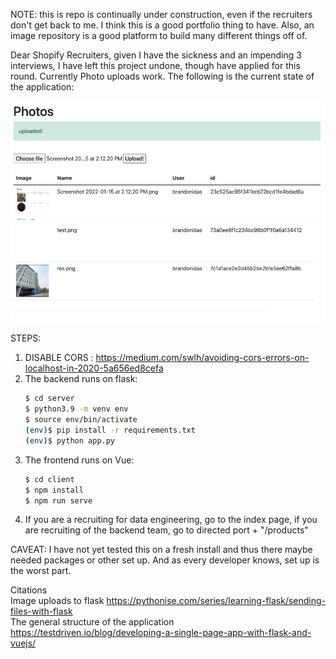 NOTE: this is repo is continually under construction, even if the recruiters don't get back to me. I think this is a good portfolio thing to have. Also, an image repository is a good platform to build many different things off of.

Dear Shopify Recruiters, given I have the sickness and an impending 3 interviews, I have left this project undone, though have applied for this round. Currently Photo uploads work. The following is the current state of the application:

![alt text](result_so_far.png "Current State")

STEPS:
1. DISABLE CORS : https://medium.com/swlh/avoiding-cors-errors-on-localhost-in-2020-5a656ed8cefa
2. The backend runs on flask:
    ```sh
    $ cd server
    $ python3.9 -m venv env
    $ source env/bin/activate
    (env)$ pip install -r requirements.txt
    (env)$ python app.py
    ```
3. The frontend runs on Vue:
    ```sh
    $ cd client
    $ npm install
    $ npm run serve
    ```
4. If you are a recruiting for data engineering, go to the index page, if you are recruiting of the backend team, go to directed port + "/products"

CAVEAT: I have not yet tested this on a fresh install and thus there maybe needed packages or other set up. And as every developer knows, set up is the worst part.

Citations
<br>Image uploads to flask https://pythonise.com/series/learning-flask/sending-files-with-flask
<br>The general structure of the application https://testdriven.io/blog/developing-a-single-page-app-with-flask-and-vuejs/